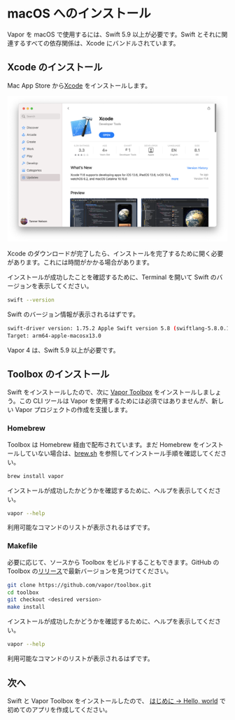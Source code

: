 # macOS へのインストール

Vapor を macOS で使用するには、Swift 5.9 以上が必要です。Swift とそれに関連するすべての依存関係は、Xcode にバンドルされています。

## Xcode のインストール

Mac App Store から[Xcode](https://itunes.apple.com/us/app/xcode/id497799835?mt=12) をインストールします。

![Xcode in Mac App Store](../images/xcode-mac-app-store.png)

Xcode のダウンロードが完了したら、インストールを完了するために開く必要があります。これには時間がかかる場合があります。


インストールが成功したことを確認するために、Terminal を開いて Swift のバージョンを表示してください。

```sh
swift --version
```

Swift のバージョン情報が表示されるはずです。

```sh
swift-driver version: 1.75.2 Apple Swift version 5.8 (swiftlang-5.8.0.124.2 clang-1403.0.22.11.100)
Target: arm64-apple-macosx13.0
```

Vapor 4 は、Swift 5.9 以上が必要です。

## Toolbox のインストール

Swift をインストールしたので、次に [Vapor Toolbox](https://github.com/vapor/toolbox) をインストールしましょう。この CLI ツールは Vapor を使用するためには必須ではありませんが、新しい Vapor プロジェクトの作成を支援します。

### Homebrew

Toolbox は Homebrew 経由で配布されています。まだ Homebrew をインストールしていない場合は、<a href="https://brew.sh" target="_blank">brew.sh</a> を参照してインストール手順を確認してください。

```sh
brew install vapor
```

インストールが成功したかどうかを確認するために、ヘルプを表示してください。

```sh
vapor --help
```

利用可能なコマンドのリストが表示されるはずです。

### Makefile

必要に応じて、ソースから Toolbox をビルドすることもできます。GitHub の Toolbox の<a href="https://github.com/vapor/toolbox/releases" target="_blank">リリース</a>で最新バージョンを見つけてください。

```sh
git clone https://github.com/vapor/toolbox.git
cd toolbox
git checkout <desired version>
make install
```

インストールが成功したかどうかを確認するために、ヘルプを表示してください。

```sh
vapor --help
```

利用可能なコマンドのリストが表示されるはずです。

## 次へ

Swift と Vapor Toolbox をインストールしたので、 [はじめに &rarr; Hello, world](../getting-started/hello-world.md) で初めてのアプリを作成してください。
